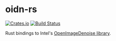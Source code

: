 # oidn-rs

[![Crates.io](https://img.shields.io/crates/v/oidn.svg)](https://crates.io/crates/oidn)
[![Build Status](https://travis-ci.org/Twinklebear/oidn-rs.svg?branch=master)](https://travis-ci.org/Twinklebear/oidn-rs)

Rust bindings to Intel's [OpenImageDenoise library](https://github.com/OpenImageDenoise/oidn).

